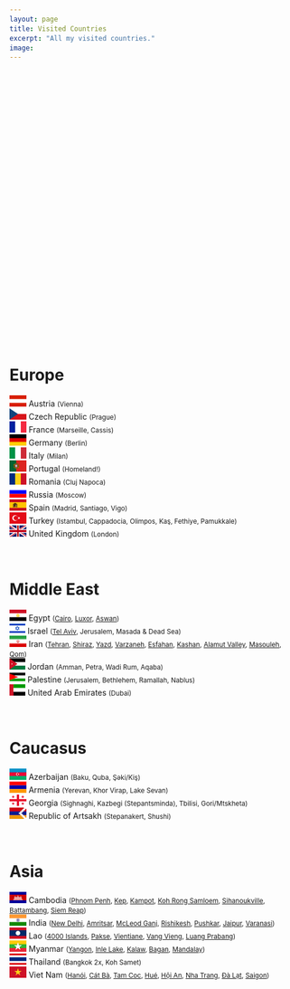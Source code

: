```yaml
---
layout: page
title: Visited Countries
excerpt: "All my visited countries."
image:
---
```


<script src="https://www.amcharts.com/lib/3/ammap.js" type="text/javascript"></script>
<script src="https://www.amcharts.com/lib/3/maps/js/worldHigh.js" type="text/javascript"></script>
<script src="https://www.amcharts.com/lib/3/themes/dark.js" type="text/javascript"></script>
<div id="mapdiv" style="width: 1000px; height: 450px;"></div>
<script type="text/javascript">
var map = AmCharts.makeChart("mapdiv",{
type: "map",
theme: "dark",
projection: "mercator",
panEventsEnabled : true,
backgroundColor : "#535364",
backgroundAlpha : 1,
zoomControl: {
zoomControlEnabled : true
},
dataProvider : {
map : "worldHigh",
getAreasFromMap : true,
areas :
[
  {
    "id": "AT",
    "showAsSelected": true
  },
  {
    "id": "DE",
    "showAsSelected": true
  },
  {
    "id": "CZ",
    "showAsSelected": true
  },
  {
    "id": "FR",
    "showAsSelected": true
  },
  {
    "id": "IT",
    "showAsSelected": true
  },
  {
    "id": "PT",
    "showAsSelected": true
  },
  {
    "id": "RO",
    "showAsSelected": true
  },
  {
    "id": "ES",
    "showAsSelected": true
  },
  {
    "id": "TR",
    "showAsSelected": true
  },
  {
    "id": "GB",
    "showAsSelected": true
  },
  {
    "id": "KH",
    "showAsSelected": true
  },
  {
    "id": "IN",
    "showAsSelected": true
  },
  {
    "id": "LA",
    "showAsSelected": true
  },
  {
    "id": "MM",
    "showAsSelected": true
  },
  {
    "id": "TH",
    "showAsSelected": true
  },
  {
    "id": "VN",
    "showAsSelected": true
  },
  {
    "id": "EG",
    "showAsSelected": true
  },
  {
    "id": "IR",
    "showAsSelected": true
  },
  {
    "id": "IL",
    "showAsSelected": true
  },
  {
    "id": "PS",
    "showAsSelected": true
  },
  {
    "id": "JO",
    "showAsSelected": true
  },
  {
    "id": "AE",
    "showAsSelected": true
  },
  {
    "id": "RU",
    "showAsSelected": true
  },
  {
    "id": "AZ",
    "showAsSelected": true
  },
  {
    "id": "GE",
    "showAsSelected": true
  },
  {
    "id": "AM",
    "showAsSelected": true
  }
]
},
areasSettings : {
autoZoom : true,
color : "#B4B4B7",
colorSolid : "#3605FC",
selectedColor : "#3605FC",
outlineColor : "#666666",
rollOverColor : "#9EC2F7",
rollOverOutlineColor : "#000000"
}
});
</script>
<br>
<br>
<h1>Europe</h1>
<img src="../images/flags/at.png"/> Austria <small>(Vienna)</small><br>
<img src="../images/flags/cz.png"/> Czech Republic <small>(Prague)</small><br>
<img src="../images/flags/fr.png"/> France <small>(Marseille, Cassis)</small><br>
<img src="../images/flags/de.png"/> Germany <small>(Berlin)</small><br>
<img src="../images/flags/it.png"/> Italy <small>(Milan)</small><br>
<img src="../images/flags/pt.png"/> Portugal <small>(Homeland!)</small><br>
<img src="../images/flags/ro.png"/> Romania <small>(Cluj Napoca)</small><br>
<img src="../images/flags/ru.png"/> Russia <small>(Moscow)</small><br>
<img src="../images/flags/es.png"/> Spain <small>(Madrid, Santiago, Vigo)</small><br>
<img src="../images/flags/tr.png"/> Turkey <small>(Istambul, Cappadocia, Olimpos, Kaş, Fethiye, Pamukkale)</small><br>
<img src="../images/flags/gb.png"/> United Kingdom <small>(London)</small><br><br><br>

<h1>Middle East</h1>
<img src="../images/flags/eg.png"/> Egypt <small>(<a href="{{site.url}}/Cairo" target="_blank">Cairo</a>,
<a href="{{site.url}}/Luxor" target="_blank">Luxor</a>,
<a href="{{site.url}}/Aswan" target="_blank">Aswan</a>)</small><br>
<img src="../images/flags/il.png"/> Israel <small>(<a href="{{site.url}}/TelAviv" target="_blank">Tel Aviv</a>, Jerusalem, Masada & Dead Sea)</small><br>
<img src="../images/flags/ir.png"/> Iran <small>(<a href="{{site.url}}/Tehran" target="_blank">Tehran</a>,
<a href="{{site.url}}/Shiraz" target="_blank">Shiraz</a>,
<a href="{{site.url}}/Yazd" target="_blank">Yazd</a>,
<a href="{{site.url}}/Varzaneh" target="_blank">Varzaneh</a>,
<a href="{{site.url}}/Esfahan" target="_blank">Esfahan</a>,
<a href="{{site.url}}/Kashan" target="_blank">Kashan</a>,
<a href="{{site.url}}/Alamut" target="_blank">Alamut Valley</a>,
<a href="{{site.url}}/Masouleh" target="_blank">Masouleh</a>,
<a href="{{site.url}}/Qom" target="_blank">Qom</a>)</small><br>
<img src="../images/flags/jo.png"/> Jordan <small>(Amman, Petra, Wadi Rum, Aqaba)</small><br>
<img src="../images/flags/ps.png"/> Palestine <small>(Jerusalem, Bethlehem, Ramallah, Nablus)</small><br>
<img src="../images/flags/ae.png"/> United Arab Emirates <small>(Dubai)</small><br><br><br>

<h1>Caucasus</h1>
<img src="../images/flags/az.png"/> Azerbaijan <small>(Baku, Quba, Şəki/Kiş)</small><br>
<img src="../images/flags/am.png"/> Armenia <small>(Yerevan, Khor Virap, Lake Sevan)</small><br>
<img src="../images/flags/ge.png"/> Georgia <small>(Sighnaghi, Kazbegi (Stepantsminda), Tbilisi, Gori/Mtskheta)</small><br>
<img src="../images/flags/am2.png"/> Republic of Artsakh <small>(Stepanakert, Shushi)</small><br><br><br>

<h1>Asia</h1>
<img src="../images/flags/kh.png"/> Cambodia <small>(<a href="{{site.url}}/PhnomPenh" target="_blank">Phnom Penh</a>,
  <a href="{{site.url}}/KepKampot" target="_blank">Kep</a>, 
  <a href="{{site.url}}/KepKampot" target="_blank">Kampot</a>,
  <a href="{{site.url}}/Samloem" target="_blank">Koh Rong Samloem</a>,
  <a href="{{site.url}}/Samloem" target="_blank">Sihanoukville</a>,
  <a href="{{site.url}}/Battambang" target="_blank">Battambang</a>,
  <a href="{{site.url}}/SiemReap" target="_blank">Siem Reap</a>)</small><br>
<img src="../images/flags/in.png"/> India 
<small>(<a href="{{site.url}}/Delhi" target="_blank">New Delhi</a>, 
  <a href="{{site.url}}/Amritsar" target="_blank">Amritsar</a>, 
  <a href="{{site.url}}/McLeodGanj" target="_blank">McLeod Ganj</a>, 
  <a href="{{site.url}}/Rishikesh" target="_blank">Rishikesh</a>, 
  <a href="{{site.url}}/Pushkar" target="_blank">Pushkar</a>, 
  <a href="{{site.url}}/Jaipur" target="_blank">Jaipur</a>, 
  <a href="{{site.url}}/Varanasi" target="_blank">Varanasi</a>)</small><br>
<img src="../images/flags/la.png"/> Lao 
<small>(<a href="{{site.url}}/4000Islands" target="_blank">4000 Islands</a>, 
  <a href="{{site.url}}/Pakse" target="_blank">Pakse</a>, 
  <a href="{{site.url}}/Vientiane" target="_blank">Vientiane</a>, 
  <a href="{{site.url}}/VangVieng" target="_blank">Vang Vieng</a>, 
  <a href="{{site.url}}/LuangPrabang" target="_blank">Luang Prabang</a>)</small><br>
<img src="../images/flags/mm.png"/> Myanmar 
<small>(<a href="{{site.url}}/Land-of-Smiles-1" target="_blank">Yangon</a>, 
  <a href="{{site.url}}/Land-of-Smiles-2" target="_blank">Inle Lake</a>, 
  <a href="{{site.url}}/Land-of-Smiles-3" target="_blank">Kalaw</a>, 
  <a href="{{site.url}}/Land-of-Smiles-4" target="_blank">Bagan</a>, 
  <a href="{{site.url}}/Land-of-Smiles-7" target="_blank">Mandalay</a>)</small><br>
<img src="../images/flags/th.png"/> Thailand <small>(Bangkok 2x, Koh Samet)</small><br>
<img src="../images/flags/vn.png"/> Viet Nam 
<small>(<a href="{{site.url}}/Hanoi" target="_blank">Hanói</a>, 
  <a href="{{site.url}}/CatBa" target="_blank">Cát Bà</a>, 
  <a href="{{site.url}}/TamCoc" target="_blank">Tam Coc</a>, 
  <a href="{{site.url}}/Hue" target="_blank">Hué</a>,
  <a href="{{site.url}}/HoiAn" target="_blank">Hội An</a>,
  <a href="{{site.url}}/Dalat" target="_blank">Nha Trang</a>,
  <a href="{{site.url}}/Dalat" target="_blank">Đà Lạt</a>, 
  <a href="{{site.url}}/HCMC" target="_blank">Saigon</a>)</small><br><br>
